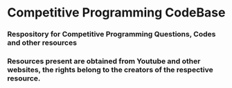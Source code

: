 # Competitive Programming CodeBase

### Respository for Competitive Programming Questions, Codes and other resources

### Resources present are obtained from Youtube and other websites, the rights belong to the creators of the respective resource.
